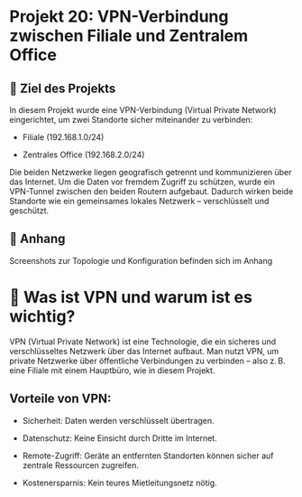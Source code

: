 # Projekt 20: VPN-Verbindung zwischen Filiale und Zentralem Office

## 📌 Ziel des Projekts
In diesem Projekt wurde eine VPN-Verbindung (Virtual Private Network) eingerichtet, um zwei Standorte sicher miteinander zu verbinden:

- Filiale (192.168.1.0/24)

- Zentrales Office (192.168.2.0/24)

Die beiden Netzwerke liegen geografisch getrennt und kommunizieren über das Internet. Um die Daten vor fremdem Zugriff zu schützen, wurde ein VPN-Tunnel zwischen den beiden Routern aufgebaut. Dadurch wirken beide Standorte wie ein gemeinsames lokales Netzwerk – verschlüsselt und geschützt.
## 📎 Anhang
Screenshots zur Topologie und Konfiguration befinden sich im Anhang

# 🔐 Was ist VPN und warum ist es wichtig?
VPN (Virtual Private Network) ist eine Technologie, die ein sicheres und verschlüsseltes Netzwerk über das Internet aufbaut.
Man nutzt VPN, um private Netzwerke über öffentliche Verbindungen zu verbinden – also z. B. eine Filiale mit einem Hauptbüro, wie in diesem Projekt.

## Vorteile von VPN:  


- Sicherheit: Daten werden verschlüsselt übertragen.

- Datenschutz: Keine Einsicht durch Dritte im Internet.

- Remote-Zugriff: Geräte an entfernten Standorten können sicher auf zentrale Ressourcen zugreifen.

- Kostenersparnis: Kein teures Mietleitungsnetz nötig.
